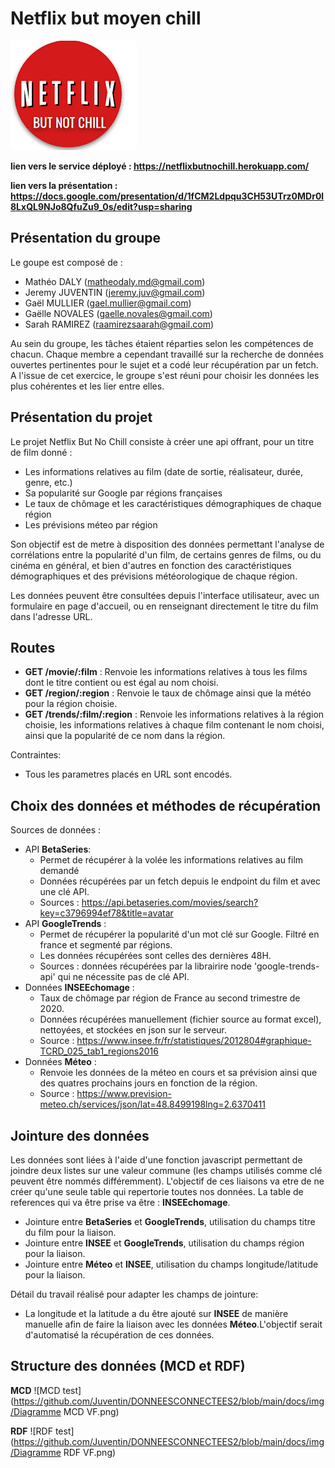 # Netflix but moyen chill


![Netflix test](https://github.com/Juventin/DONNEESCONNECTEES2/blob/main/docs/img/logo.PNG)

**lien vers le service déployé : https://netflixbutnochill.herokuapp.com/**

**lien vers la présentation : https://docs.google.com/presentation/d/1fCM2Ldpqu3CH53UTrz0MDr0l8LxQL9NJo8QfuZu9_0s/edit?usp=sharing**


## Présentation du groupe
Le goupe est composé de :
- Mathéo DALY (matheodaly.md@gmail.com)
- Jeremy JUVENTIN (jeremy.juv@gmail.com)
- Gaël MULLIER (gael.mullier@gmail.com)
- Gaëlle NOVALES (gaelle.novales@gmail.com)
- Sarah RAMIREZ (raamirezsaarah@gmail.com)

Au sein du groupe, les tâches étaient réparties selon les compétences de chacun.
Chaque membre a cependant travaillé sur la recherche de données ouvertes pertinentes pour le sujet et a codé leur récupération par un fetch. A l'issue de cet exercice, le groupe s'est réuni pour choisir les données les plus cohérentes et les lier entre elles.

## Présentation du projet
Le projet Netflix But No Chill consiste à créer une api offrant, pour un titre de film donné : 
- Les informations relatives au film (date de sortie, réalisateur, durée, genre, etc.)
- Sa popularité sur Google par régions françaises 
- Le taux de chômage et les caractéristiques démographiques de chaque région
- Les prévisions méteo par région

Son objectif est de metre à disposition des données permettant l'analyse de corrélations entre la popularité d'un film, de certains genres de films, ou du cinéma en général, et bien d'autres en fonction des caractéristiques démographiques et des prévisions météorologique de chaque région.

Les données peuvent être consultées depuis l'interface utilisateur, avec un formulaire en page d'accueil, ou en renseignant directement le titre du film dans l'adresse URL.

## Routes
  - **GET /movie/:film** : Renvoie les informations relatives à tous les films dont le titre contient ou est égal au nom choisi.
  - **GET /region/:region** : Renvoie le taux de chômage ainsi que la météo pour la région choisie.
  - **GET /trends/:film/:region** : Renvoie les informations relatives à la région choisie, les informations relatives à chaque film contenant le nom choisi, ainsi que la popularité de ce nom dans la région.

Contraintes: 
  - Tous les parametres placés en URL sont encodés. 

## Choix des données et méthodes de récupération
Sources de données :
- API **BetaSeries**:
  - Permet de récupérer à la volée les informations relatives au film demandé
  - Données récupérées par un fetch depuis le endpoint du film et avec une clé API.
  - Sources : https://api.betaseries.com/movies/search?key=c3796994ef78&title=avatar
- API **GoogleTrends** :
  - Permet de récupérer la popularité d'un mot clé sur Google. Filtré en france et segmenté par régions.
  - Les données récupérées sont celles des dernières 48H. 
  - Sources : données récupérées par la librairire node 'google-trends-api' qui ne nécessite pas de clé API.
- Données **INSEEchomage** :
  - Taux de chômage par région de France au second trimestre de 2020.
  - Données récupérées manuellement (fichier source au format excel), nettoyées, et stockées en json sur le serveur.
  - Source : https://www.insee.fr/fr/statistiques/2012804#graphique-TCRD_025_tab1_regions2016
- Données **Méteo** : 
  - Renvoie les données de la méteo en cours et sa prévision ainsi que des quatres prochains jours en fonction de la région. 
  - Source : https://www.prevision-meteo.ch/services/json/lat=48.8499198lng=2.6370411


## Jointure des données
Les données sont liées à l'aide d'une fonction javascript permettant de joindre deux listes sur une valeur commune (les champs utilisés comme clé peuvent être nommés différemment).
L'objectif de ces liaisons va etre de ne créer qu'une seule table qui repertorie toutes nos données. La table de references qui va être prise va être : **INSEEchomage**. 
  - Jointure entre **BetaSeries** et **GoogleTrends**, utilisation du champs titre du film pour la liaison. 
  - Jointure entre **INSEE** et **GoogleTrends**, utilisation du champs région pour la liaison.
  - Jointure entre **Méteo** et **INSEE**, utilisation du champs longitude/latitude pour la liaison.

Détail du travail réalisé pour adapter les champs de jointure: 
 - La longitude et la latitude a du être ajouté sur **INSEE** de manière manuelle afin de faire la liaison avec les données **Méteo**.L'objectif serait d'automatisé la récupération de ces données. 
 
 
## Structure des données (MCD et RDF) 

**MCD**
![MCD test](https://github.com/Juventin/DONNEESCONNECTEES2/blob/main/docs/img/Diagramme MCD VF.png)

**RDF**
![RDF test](https://github.com/Juventin/DONNEESCONNECTEES2/blob/main/docs/img/Diagramme RDF VF.png)

